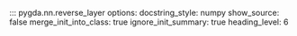 ::: pygda.nn.reverse_layer
    options:
      docstring_style: numpy
      show_source: false
      merge_init_into_class: true
      ignore_init_summary: true
      heading_level: 6
